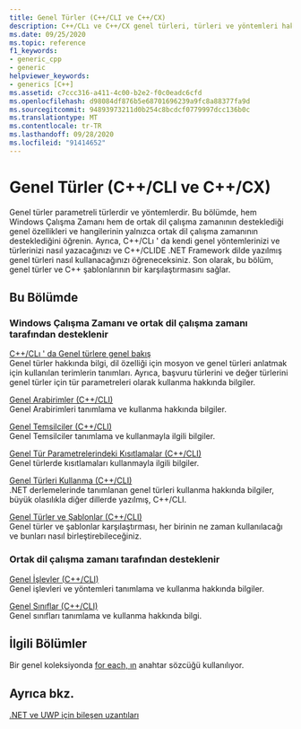 ```yaml
---
title: Genel Türler (C++/CLI ve C++/CX)
description: C++/CLı ve C++/CX genel türleri, türleri ve yöntemleri hakkındaki içeriklere yönelik bağlantılar.
ms.date: 09/25/2020
ms.topic: reference
f1_keywords:
- generic_cpp
- generic
helpviewer_keywords:
- generics [C++]
ms.assetid: c7ccc316-a411-4c00-b2e2-f0c0eadc6cfd
ms.openlocfilehash: d98084df876b5e68701696239a9fc8a88377fa9d
ms.sourcegitcommit: 94893973211d0b254c8bcdcf0779997dcc136b0c
ms.translationtype: MT
ms.contentlocale: tr-TR
ms.lasthandoff: 09/28/2020
ms.locfileid: "91414652"
---
```

# <a name="generics--ccli-and-ccx"></a>Genel Türler (C++/CLI ve C++/CX)

Genel türler parametreli türlerdir ve yöntemlerdir. Bu bölümde, hem Windows Çalışma Zamanı hem de ortak dil çalışma zamanının desteklediği genel özellikleri ve hangilerinin yalnızca ortak dil çalışma zamanının desteklediğini öğrenin. Ayrıca, C++/CLı ' da kendi genel yöntemlerinizi ve türlerinizi nasıl yazacağınızı ve C++/CLIDE .NET Framework dilde yazılmış genel türleri nasıl kullanacağınızı öğreneceksiniz. Son olarak, bu bölüm, genel türler ve C++ şablonlarının bir karşılaştırmasını sağlar.

## <a name="in-this-section"></a>Bu Bölümde

### <a name="supported-by-the-windows-runtime-and-the-common-language-runtime"></a>Windows Çalışma Zamanı ve ortak dil çalışma zamanı tarafından desteklenir

[C++/CLı ' da Genel türlere genel bakış](overview-of-generics-in-visual-cpp.md)<br/>
Genel türler hakkında bilgi, dil özelliği için mosyon ve genel türleri anlatmak için kullanılan terimlerin tanımları. Ayrıca, başvuru türlerini ve değer türlerini genel türler için tür parametreleri olarak kullanma hakkında bilgiler.

[Genel Arabirimler (C++/CLI)](generic-interfaces-visual-cpp.md)<br/>
Genel Arabirimleri tanımlama ve kullanma hakkında bilgiler.

[Genel Temsilciler (C++/CLI)](generic-delegates-visual-cpp.md)<br/>
Genel Temsilciler tanımlama ve kullanmayla ilgili bilgiler.

[Genel Tür Parametrelerindeki Kısıtlamalar (C++/CLI)](constraints-on-generic-type-parameters-cpp-cli.md)<br/>
Genel türlerde kısıtlamaları kullanmayla ilgili bilgiler.

[Genel Türleri Kullanma (C++/CLI)](consuming-generics-cpp-cli.md)<br/>
.NET derlemelerinde tanımlanan genel türleri kullanma hakkında bilgiler, büyük olasılıkla diğer dillerde yazılmış, C++/CLI.

[Genel Türler ve Şablonlar (C++/CLI)](generics-and-templates-visual-cpp.md)<br/>
Genel türler ve şablonlar karşılaştırması, her birinin ne zaman kullanılacağı ve bunları nasıl birleştirebileceğiniz.

### <a name="supported-by-the-common-language-runtime"></a>Ortak dil çalışma zamanı tarafından desteklenir

[Genel İşlevler (C++/CLI)](generic-functions-cpp-cli.md)<br/>
Genel işlevleri ve yöntemleri tanımlama ve kullanma hakkında bilgiler.

[Genel Sınıflar (C++/CLI)](generic-classes-cpp-cli.md)<br/>
Genel sınıfları tanımlama ve kullanma hakkında bilgi.

## <a name="related-sections"></a>İlgili Bölümler

Bir genel koleksiyonda [for each, ın](../dotnet/for-each-in.md) anahtar sözcüğü kullanılıyor.

## <a name="see-also"></a>Ayrıca bkz.

[.NET ve UWP için bileşen uzantıları](component-extensions-for-runtime-platforms.md)

